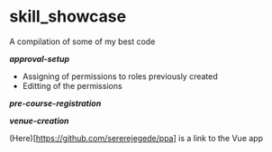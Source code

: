 # skill_showcase
A compilation of some of my best code

**_approval-setup_**
- Assigning of permissions to roles previously created
- Editting of the permissions

**_pre-course-registration_**

**_venue-creation_**

(Here)[https://github.com/sererejegede/ppa] is a link to the Vue app
